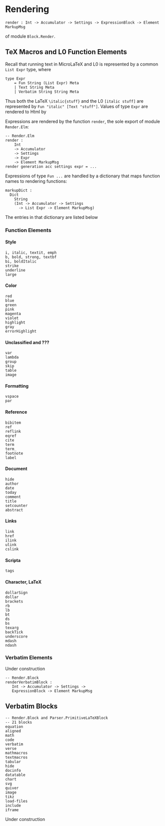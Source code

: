 # Rendering

```
render : Int -> Accumulator -> Settings -> ExpressionBlock -> Element MarkupMsg
```
of module `Block.Render`.

## TeX Macros and L0 Function Elements 

Recall that running text in MicroLaTeX and L0
is represented by a common `List Expr` type,
where

```text
type Expr
    = Fun String (List Expr) Meta
    | Text String Meta
    | Verbatim String String Meta
```

Thus both the LaTeX `\italic{stuff}`
and the L0 `[italic stuff]` are represented by
`Fun "italic" [Text "stuff"]`.  Values of 
type `Expr` are rendered to Html by

Expressions are rendered by the function
`render`, the sole export of module `Render.Elm`:

```text
-- Render.Elm
render : 
    Int
    -> Accumulator
    -> Settings 
    -> Expr 
    -> Element MarkupMsg
render generation acc settings expr = ...
```

Expressions of type `Fun ...` are handled
by a dictionary that maps function names
to rendering functions:

```text
markupDict : 
  Dict 
    String 
    (Int -> Accumulator -> Settings  
      -> List Expr -> Element MarkupMsg)
```

The entries in that dictionary are listed 
below

### Function Elements

#### Style

```text
i, italic, textit, emph
b, bold, strong, textbf
bi, boldItalic
strike
underline
large
```

#### Color

```text
red
blue
green
pink
magenta
violet
highlight
gray
errorHighlight
```

#### Unclassified and ???

```text
var
lambda
group
skip
table
image
```


#### Formatting

```text
vspace
par
```


#### Reference

```text
bibitem
ref
reflink
eqref
cite
term
term_
footnote
label
```

#### Document

```text
hide
author
date
today
comment
title
setcounter
abstract
```


#### Links

```text
link
href
ilink
ulink
cslink
```

#### Scripta

```text
tags
```


#### Character, LaTeX

```text
dollarSign
dollar
brackets
rb
lb
bt
ds
bs
texarg
backTick
underscore
mdash
ndash
```

### Verbatim Elements

Under construction

```text
-- Render.Block
renderVerbatimBlock : 
   Int -> Accumulator -> Settings -> 
   ExpressionBlock -> Element MarkupMsg
```

## Verbatim Blocks


```text
-- Render.Block and Parser.PrimitiveLaTeXBlock
-- 21 blocks
equation
aligned
math
code
verbatim
verse
mathmacros
textmacros
tabular
hide
docinfo
datatable
chart
svg
quiver
image
tikz
load-files
include
iframe
```

Under construction
